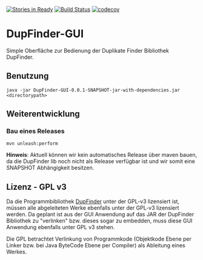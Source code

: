 [![Stories in Ready](https://badge.waffle.io/FunThomas424242/DupFinder-GUI.svg?label=ready&title=Ready)](http://waffle.io/FunThomas424242/DupFinder-GUI)
[![Build Status](https://travis-ci.org/FunThomas424242/DupFinder-GUI.svg?branch=master)](https://travis-ci.org/FunThomas424242/DupFinder-GUI)
[![codecov](https://codecov.io/gh/funthomas424242/DupFinder-GUI/branch/master/graph/badge.svg)](https://codecov.io/gh/funthomas424242/DupFinder-GUI)

# DupFinder-GUI
Simple Oberfläche zur Bedienung der Duplikate Finder Bibliothek DupFinder.

## Benutzung

```
java -jar DupFinder-GUI-0.0.1-SNAPSHOT-jar-with-dependencies.jar <directorypath>
```

## Weiterentwicklung

### Bau eines Releases
```
mvn unleash:perform 
```
**Hinweis**: Aktuell können wir kein automatisches Release über maven bauen, da die DupFinder lib noch nicht als Release verfügbar ist und wir somit eine SNAPSHOT Abhängigkeit besitzen.

## Lizenz - GPL v3
Da die Programmbibliothek [DupFinder](https://github.com/mkymikky/DupFinder) unter der GPL-v3 lizensiert ist,
müssen alle abgeleiteten Werke ebenfalls unter der GPL-v3 lizensiert werden. Da geplant ist aus der GUI Anwendung 
auf das JAR der DupFinder Bibliothek zu "verlinken" bzw. dieses sogar zu embedden, muss diese GUI Anwendung
ebenfalls unter GPL v3 stehen. 

Die GPL betrachtet Verlinkung von Programmkode (Objektkode Ebene per Linker bzw. bei Java ByteCode Ebene per Compiler) 
als Ableitung eines Werkes.


